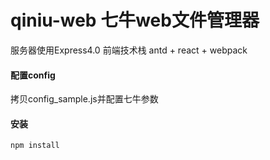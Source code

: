 # qiniu-web 七牛web文件管理器

服务器使用Express4.0
前端技术栈 antd + react + webpack

#### 配置config

拷贝config_sample.js并配置七牛参数

#### 安装
```
npm install
```

